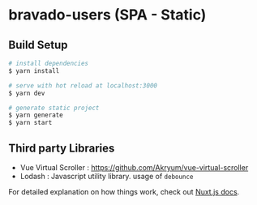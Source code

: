 # bravado-users (SPA - Static)

## Build Setup

```bash
# install dependencies
$ yarn install

# serve with hot reload at localhost:3000
$ yarn dev

# generate static project
$ yarn generate
$ yarn start
```

## Third party Libraries
- Vue Virtual Scroller : https://github.com/Akryum/vue-virtual-scroller
- Lodash : Javascript utility library. usage of `debounce`

For detailed explanation on how things work, check out [Nuxt.js docs](https://nuxtjs.org).
